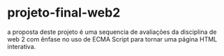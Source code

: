 # projeto-final-web2
a proposta deste projeto é uma sequencia de avaliações da disciplina de web 2 com ênfase no uso de ECMA Script para tornar uma página HTML interativa.
